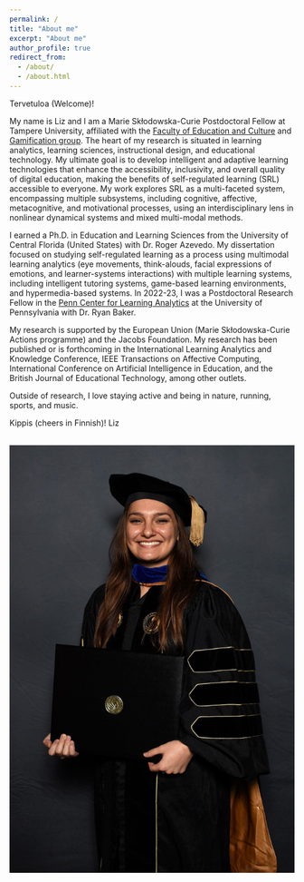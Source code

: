 ```yaml
---
permalink: /
title: "About me"
excerpt: "About me"
author_profile: true
redirect_from: 
  - /about/
  - /about.html
---
```


Tervetuloa (Welcome)! 

My name is Liz and I am a Marie Skłodowska-Curie Postdoctoral Fellow at Tampere University, affiliated with the [Faculty of Education and Culture](https://www.tuni.fi/en/about-us/faculty-education-and-culture) and [Gamification group](https://webpages.tuni.fi/gamification/). The heart of my research is situated in learning analytics, learning sciences, instructional design, and educational technology. My ultimate goal is to develop intelligent and adaptive learning technologies that enhance the accessibility, inclusivity, and overall quality of digital education, making the benefits of self-regulated learning (SRL) accessible to everyone. My work explores SRL as a multi-faceted system, encompassing multiple subsystems, including cognitive, affective, metacognitive, and motivational processes, using an interdisciplinary lens in nonlinear dynamical systems and mixed multi-modal methods. 

I earned a Ph.D. in Education and Learning Sciences from the University of Central Florida (United States) with Dr. Roger Azevedo. My dissertation focused on studying self-regulated learning as a process using multimodal learning analytics (eye movements, think-alouds, facial expressions of emotions, and learner-systems interactions) with multiple learning systems, including intelligent tutoring systems, game-based learning environments, and hypermedia-based systems. In 2022-23, I was a Postdoctoral Research Fellow in the [Penn Center for Learning Analytics](https://learninganalytics.upenn.edu/index.html) at the University of Pennsylvania with Dr. Ryan Baker.

My research is supported by the European Union (Marie Skłodowska-Curie Actions programme) and the Jacobs Foundation. My research has been published or is forthcoming in the International Learning Analytics and Knowledge Conference, IEEE Transactions on Affective Computing, International Conference on Artificial Intelligence in Education, and the British Journal of Educational Technology, among other outlets.

Outside of research, I love staying active and being in nature, running, sports, and music. 

Kippis (cheers in Finnish)!
Liz


<br/><img src='/images/IMG_9280.JPG'>
